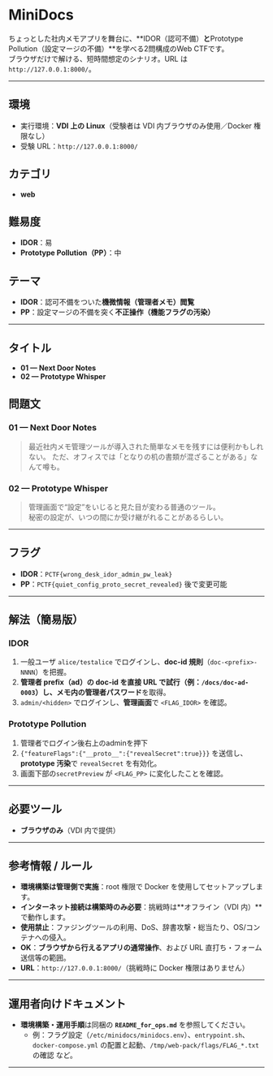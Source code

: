 # MiniDocs

ちょっとした社内メモアプリを舞台に、**IDOR（認可不備）**と**Prototype Pollution（設定マージの不備）**を学べる2問構成のWeb CTFです。  
ブラウザだけで解ける、短時間想定のシナリオ。URL は `http://127.0.0.1:8000/`。

---

## 環境
- 実行環境：**VDI 上の Linux**（受験者は VDI 内ブラウザのみ使用／Docker 権限なし）
- 受験 URL：`http://127.0.0.1:8000/`

## カテゴリ
- **web**

## 難易度
- **IDOR**：易
- **Prototype Pollution（PP）**：中

## テーマ
- **IDOR**：認可不備をついた**機微情報（管理者メモ）閲覧**
- **PP**：設定マージの不備を突く**不正操作（機能フラグの汚染）**

---

## タイトル
- **01 — Next Door Notes**
- **02 — Prototype Whisper**

## 問題文
### 01 — Next Door Notes
> 最近社内メモ管理ツールが導入された簡単なメモを残すには便利かもしれない。
> ただ、オフィスでは「となりの机の書類が混ざることがある」なんて噂も。

### 02 — Prototype Whisper
> 管理画面で“設定”をいじると見た目が変わる普通のツール。  
> 秘密の設定が、いつの間にか受け継がれることがあるらしい。

---

## フラグ
- **IDOR**：`PCTF{wrong_desk_idor_admin_pw_leak}`
- **PP**：`PCTF{quiet_config_proto_secret_revealed}`
後で変更可能

---

## 解法（簡易版）
### IDOR
1. 一般ユーザ `alice/testalice` でログインし、**doc-id 規則**（`doc-<prefix>-NNNN`）を把握。  
2. **管理者 prefix（ad）**の doc-id を直接 URL で試行（例：`/docs/doc-ad-0003`）し、メモ内の**管理者パスワード**を取得。  
3. `admin/<hidden>` でログインし、**管理画面**で `<FLAG_IDOR>` を確認。

### Prototype Pollution
1. 管理者でログイン後右上のadminを押下 
2. `{"featureFlags":{"__proto__":{"revealSecret":true}}}` を送信し、**prototype 汚染**で `revealSecret` を有効化。  
3. 画面下部の`secretPreview` が `<FLAG_PP>` に変化したことを確認。

---

## 必要ツール
- **ブラウザのみ**（VDI 内で提供）

---

## 参考情報 / ルール
- **環境構築は管理側で実施**：root 権限で Docker を使用してセットアップします。  
- **インターネット接続は構築時のみ必要**：挑戦時は**オフライン（VDI 内）**で動作します。  
- **使用禁止**：ファジングツールの利用、DoS、辞書攻撃・総当たり、OS/コンテナへの侵入。  
- **OK**：**ブラウザから行えるアプリの通常操作**、および URL 直打ち・フォーム送信等の範囲。  
- **URL**：`http://127.0.0.1:8000/`（挑戦時に Docker 権限はありません）

---

## 運用者向けドキュメント
- **環境構築・運用手順**は同梱の **`README_for_ops.md`** を参照してください。  
  - 例：フラグ設定（`/etc/minidocs/minidocs.env`）、`entrypoint.sh`、`docker-compose.yml` の配置と起動、`/tmp/web-pack/flags/FLAG_*.txt` の確認 など。

---

